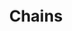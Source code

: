 ---
title: Chains
date: 
draft: false

# descripcion
description : Aro de plata pasante

materials: Plata 925

color: Plateado

dimensions: 1cm x 3,2cm

code: 01-20-0443

type: "Aros"

categories: []

price: $1.740,00

# Images
# first image will be shown in the product page
images:
  # - image: "images/path_to_image"
  # La ubicacion de las imagenes es imagenes/Aros/Aros.Solo Plata/01-20-0443-chains
  - image: "./images/aros/solo_plata/01-20-0443-cadenitas_a.JPG"
  - image: "./images/aros/solo_plata/01-20-0443-cadenitas_b.JPG"
---